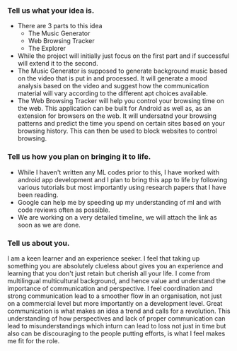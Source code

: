 ### Tell us what your idea is. 

- There are 3 parts to this idea
  - The Music Generator
  - Web Browsing Tracker
  - The Explorer 
- While the project will initially just focus on the first part and if successful will extend it to the second. 
- The Music Generator is supposed to generate background music based on the video that is put in and processed. It will generate a mood analysis based on the video and suggest how the communication material will vary according to the different apt choices available.
- The Web Browsing Tracker will help you control your browsing time on the web. This application can be built for Android as well as, as an extension for browsers on the web. It will undersatnd your browsing patterns and predict the time you spend on certain sites based on your browsing history. This can then be used to block websites to control browsing. 


### Tell us how you plan on bringing it to life. 
 
- While I haven't written any ML codes prior to this, I have worked with android app development and I plan to bring this app to life by following various tutorials but most importantly using research papers that I have been reading.
- Google can help me by speeding up my understanding of ml and with code reviews often as possible. 
- We are working on a very detailed timeline,  we will attach the link as soon as we are done. 



### Tell us about you. 

I am a keen learner and an experience seeker. I feel that taking up something you are absolutely clueless about gives you an experience and learning that you don't just retain but cherish all your life. 
I come from multilingual multicultural background, and hence value and understand the importance of communication and perspective. 
I feel coordination and strong communication lead to a smoother flow in an organisation, not just on a commercial level but more importantly on a development level. Great communication is what makes an idea a trend and calls for a revolution.
This understanding of how perspectives and lack of proper communication can lead to misunderstandings which inturn can lead to loss not just in time but also can be discouraging to the people putting efforts, is what I feel makes me fit for the role.
